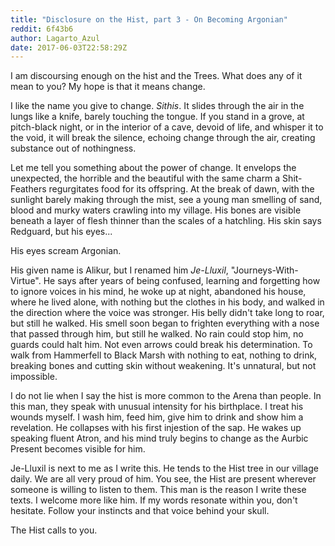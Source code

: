 ```yaml
---
title: "Disclosure on the Hist, part 3 - On Becoming Argonian"
reddit: 6f43b6
author: Lagarto_Azul
date: 2017-06-03T22:58:29Z
---
```


I am discoursing enough on the hist and the Trees. What does any of it mean to you? My hope is that it means change.

I like the name you give to change. *Sithis*. It slides through the air in the lungs like a knife, barely touching the tongue. If you stand in a grove, at pitch-black night, or in the interior of a cave, devoid of life, and whisper it to the void, it will break the silence, echoing change through the air, creating substance out of nothingness.

Let me tell you something about the power of change. It envelops the unexpected, the horrible and the beautiful with the same charm a Shit-Feathers regurgitates food for its offspring. At the break of dawn, with the sunlight barely making through the mist, see a young man smelling of sand, blood and murky waters crawling into my village. His bones are visible beneath a layer of flesh thinner than the scales of a hatchling. His skin says Redguard, but his eyes...

His eyes scream Argonian.

His given name is Alikur, but I renamed him *Je-Lluxil*, "Journeys-With-Virtue". He says after years of being confused, learning and forgetting how to ignore voices in his mind, he woke up at night, abandoned his house, where he lived alone, with nothing but the clothes in his body, and walked in the direction where the voice was stronger. His belly didn't take long to roar, but still he walked. His smell soon began to frighten everything with a nose that passed through him, but still he walked. No rain could stop him, no guards could halt him. Not even arrows could break his determination. To walk from Hammerfell to Black Marsh with nothing to eat, nothing to drink, breaking bones and cutting skin without weakening. It's unnatural, but not impossible.

I do not lie when I say the hist is more common to the Arena than people. In this man, they speak with unusual intensity for his birthplace. I treat his wounds myself. I wash him, feed him, give him to drink and show him a revelation. He collapses with his first injestion of the sap. He wakes up speaking fluent Atron, and his mind truly begins to change as the Aurbic Present becomes visible for him.

Je-Lluxil is next to me as I write this. He tends to the Hist tree in our village daily. We are all very proud of him. You see, the Hist are present wherever​ someone is willing to listen to them. This man is the reason I write these texts. I welcome more like him. If my words resonate within you, don't hesitate. Follow your instincts and that voice behind your skull.

The Hist calls to you.
